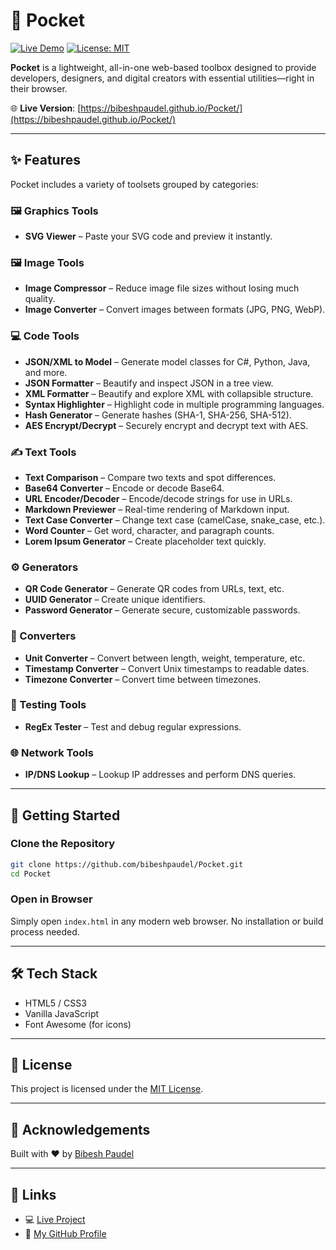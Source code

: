 # 🧰 Pocket

[![Live Demo](https://img.shields.io/badge/Live-Demo-green)](https://bibeshpaudel.github.io/Pocket/)
[![License: MIT](https://img.shields.io/badge/License-MIT-yellow.svg)](https://opensource.org/licenses/MIT)

**Pocket** is a lightweight, all-in-one web-based toolbox designed to provide developers, designers, and digital creators with essential utilities—right in their browser.

🌐 **Live Version**: [https://bibeshpaudel.github.io/Pocket/](https://bibeshpaudel.github.io/Pocket/)

---

## ✨ Features

Pocket includes a variety of toolsets grouped by categories:

### 🖼️ Graphics Tools
- **SVG Viewer** – Paste your SVG code and preview it instantly.

### 🖼️ Image Tools
- **Image Compressor** – Reduce image file sizes without losing much quality.
- **Image Converter** – Convert images between formats (JPG, PNG, WebP).

### 💻 Code Tools
- **JSON/XML to Model** – Generate model classes for C#, Python, Java, and more.
- **JSON Formatter** – Beautify and inspect JSON in a tree view.
- **XML Formatter** – Beautify and explore XML with collapsible structure.
- **Syntax Highlighter** – Highlight code in multiple programming languages.
- **Hash Generator** – Generate hashes (SHA-1, SHA-256, SHA-512).
- **AES Encrypt/Decrypt** – Securely encrypt and decrypt text with AES.

### ✍️ Text Tools
- **Text Comparison** – Compare two texts and spot differences.
- **Base64 Converter** – Encode or decode Base64.
- **URL Encoder/Decoder** – Encode/decode strings for use in URLs.
- **Markdown Previewer** – Real-time rendering of Markdown input.
- **Text Case Converter** – Change text case (camelCase, snake_case, etc.).
- **Word Counter** – Get word, character, and paragraph counts.
- **Lorem Ipsum Generator** – Create placeholder text quickly.

### ⚙️ Generators
- **QR Code Generator** – Generate QR codes from URLs, text, etc.
- **UUID Generator** – Create unique identifiers.
- **Password Generator** – Generate secure, customizable passwords.

### 🔄 Converters
- **Unit Converter** – Convert between length, weight, temperature, etc.
- **Timestamp Converter** – Convert Unix timestamps to readable dates.
- **Timezone Converter** – Convert time between timezones.

### 🧪 Testing Tools
- **RegEx Tester** – Test and debug regular expressions.

### 🌐 Network Tools
- **IP/DNS Lookup** – Lookup IP addresses and perform DNS queries.

---

## 🚀 Getting Started

### Clone the Repository
```bash
git clone https://github.com/bibeshpaudel/Pocket.git
cd Pocket
````

### Open in Browser

Simply open `index.html` in any modern web browser. No installation or build process needed.

---

## 🛠 Tech Stack

* HTML5 / CSS3
* Vanilla JavaScript
* Font Awesome (for icons)

---

## 📄 License

This project is licensed under the [MIT License](LICENSE).

---

## 🙌 Acknowledgements

Built with ❤️ by [Bibesh Paudel](https://github.com/bibeshpaudel)

---

## 🔗 Links

* 💻 [Live Project](https://bibeshpaudel.github.io/Pocket/)
* 🧠 [My GitHub Profile](https://github.com/bibeshpaudel)

```
